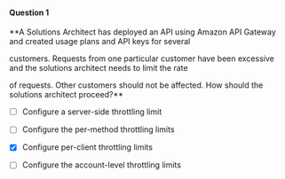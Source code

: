 #### Question  1


**A Solutions Architect has deployed an API using Amazon API Gateway and created usage plans and API keys for several

customers. Requests from one particular customer have been excessive and the solutions architect needs to limit the rate

of requests. Other customers should not be affected. How should the solutions architect proceed?**


- [ ] Configure a server-side throttling limit


- [ ] Configure the per-method throttling limits


- [x] Configure per-client throttling limits


- [ ] Configure the account-level throttling limits


